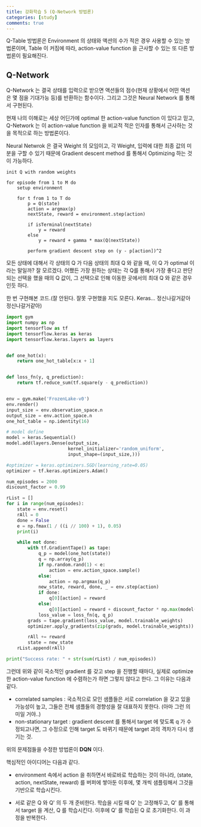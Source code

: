 ```yaml
---
title: 강화학습 5 (Q-Network 방법론)
categories: [study]
comments: true
---
```


Q-Table 방법론은 Environment 의 상태와 액션의 수가 적은 경우 사용할 수 있는 방법론이며, Table 이 커짐에 따라, action-value function 을 근사할 수 있는 또 다른 방법론이 필요해진다.

## Q-Network

Q-Network 는 결국 상태를 입력으로 받으면 액션들의 점수(현재 상황에서 어떤 액션은 몇 점을 기대가능 등)를 반환하는 함수이다. 그리고 그것은 Neural Network 를 통해서 구현된다.

현재 나의 이해로는 세상 어딘가에 optimal 한 action-value function 이 있다고 믿고, Q-Network 는 이 action-value function 을 비교적 적은 인자를 통해서 근사하는 것을 목적으로 하는 방법론이다.

Neural Netwrok 은 결국 Weight 의 모임이고, 각 Weight, 입력에 대한 최종 값의 미분을 구할 수 있기 때문에 Gradient descent method 를 통해서 Optimizing 하는 것이 가능하다.


~~~
init Q with random weights

for episode from 1 to M do
    setup environment

    for t from 1 to T do
        p = Q(state)
        action = argmax(p)
        nextState, reward = environment.step(action)
        
        if isTerminal(nextState)
            y = reward
        else
            y = reward + gamma * max(Q(nextState))

        perform gradient descent step on (y - p[action])^2
~~~

모든 상태에 대해서 각 상태의 Q 가 다음 상태의 최대 Q 와 같을 때, 이 Q 가 optimal 이라는 말일까? 잘 모르겠다. 어쨌든 가장 원하는 상태는 각 Q를 통해서 가장 좋다고 판단되는 선택을 했을 때의 Q 값이, 그 선택으로 인해 이동한 곳에서의 최대 Q 와 같은 경우인듯 하다.

한 번 구현해본 코드.(잘 안된다. 잘못 구현했을 지도 모른다. Keras... 정신나갈거같아정신나갈거같아)

~~~ python
import gym
import numpy as np
import tensorflow as tf
import tensorflow.keras as keras
import tensorflow.keras.layers as layers


def one_hot(x):
    return one_hot_table[x:x + 1]


def loss_fn(y, q_prediction):
    return tf.reduce_sum(tf.square(y - q_prediction))


env = gym.make('FrozenLake-v0')
env.render()
input_size = env.observation_space.n
output_size = env.action_space.n
one_hot_table = np.identity(16)

# model define
model = keras.Sequential()
model.add(layers.Dense(output_size,
                       kernel_initializer='random_uniform',
                       input_shape=(input_size,)))

#optimizer = keras.optimizers.SGD(learning_rate=0.05)
optimizer = tf.keras.optimizers.Adam()

num_episodes = 2000
discount_factor = 0.99

rList = []
for i in range(num_episodes):
    state = env.reset()
    rAll = 0
    done = False
    e = np.fmax(1 / ((i // 100) + 1), 0.05)
    print(i)

    while not done:
        with tf.GradientTape() as tape:
            q_p = model(one_hot(state))
            q = np.array(q_p)
            if np.random.rand(1) < e:
                action = env.action_space.sample()
            else:
                action = np.argmax(q_p)
            new_state, reward, done, _ = env.step(action)
            if done:
                q[0][action] = reward
            else:
                q[0][action] = reward + discount_factor * np.max(model(one_hot(new_state)))
            loss_value = loss_fn(q, q_p)
        grads = tape.gradient(loss_value, model.trainable_weights)
        optimizer.apply_gradients(zip(grads, model.trainable_weights))

        rAll += reward
        state = new_state
    rList.append(rAll)

print("Success rate: " + str(sum(rList) / num_episodes))
~~~

그런데 위와 같이 국소적인 gradient 를 갖고 step 을 진행할 때마다, 실제로 optimize 한 action-value function 에 수렴하는가 하면 그렇지 않다고 한다. 그 이유는 다음과 같다.

- correlated samples : 국소적으로 모인 샘플들은 서로 correlation 을 갖고 있을 가능성이 높고, 그들은 전체 샘플들의 경향성을 잘 대표하지 못한다. (아마 그런 의미일 거야..)
- non-stationary target : gradient descent 를 통해서 target 에 맞도록 q 가 수정되고나면, 그 수정으로 인해 target 도 바뀌기 때문에 target 과의 격차가 다시 생기는 것.

위의 문제점들을 수정한 방법론이 **DQN** 이다.

핵심적인 아이디어는 다음과 같다.

- environment 속에서 action 을 취하면서 바로바로 학습하는 것이 아니라, (state, action, nextState, reward) 를 버퍼에 쌓아둔 이후에, 몇 개씩 샘플링해서 그것을 기반으로 학습시킨다.

- 서로 같은 Q 와 Q' 의 두 개 준비한다. 학습을 시킬 때 Q' 는 고정해두고, Q' 를 통해서 target 을 계산, Q 를 학습시킨다. 이후에 Q' 를 학습된 Q 로 초기화한다. 이 과정을 반복한다.